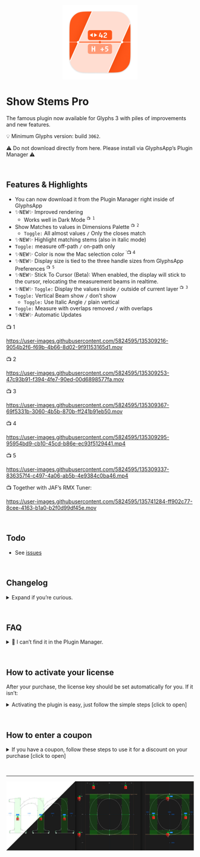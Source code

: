 <p align="center">
<img width="200" height="200" src="https://github.com/Mark2Mark/show-stems-pro-plugin/blob/main/.images/Show-Stems-Pro-Icon.png?raw=true"">
</p>

# Show Stems Pro

The famous plugin now available for Glyphs 3 with piles of improvements and new features.

💡 Minimum Glyphs version: build <code>3062</code>.

⚠️ Do not download directly from here. Please install via GlyphsApp’s Plugin Manager ⚠️


&nbsp;
## Features & Highlights

- You can now download it from the Plugin Manager right inside of GlyphsApp  
- <kbd>✨NEW✨</kbd> Improved rendering  
  - Works well in Dark Mode <sup>`📺 1`</sup>  
- Show Matches to values in Dimensions Palette <sup>`📺 2`</sup>  
  - `Toggle:` All almost values `/` Only the closes match  
- <kbd>✨NEW✨</kbd> Highlight matching stems (also in italic mode)  
- `Toggle:` measure off-path `/` on-path only  
- <kbd>✨NEW✨</kbd> Color is now the Mac selection color <sup>`📺 4</sup>  
- <kbd>✨NEW✨</kbd> Display size is tied to the three handle sizes from GlyphsApp Preferences <sup>`📺 5`</sup>  
- <kbd>✨NEW✨</kbd> Stick To Cursor (Beta): When enabled, the display will stick to the cursor, relocating the measurement beams in realtime.  
- <kbd>✨NEW✨</kbd> `Toggle:` Display the values inside `/` outside of current layer <sup>`📺 3`</sup>  
- `Toggle:` Vertical Beam show `/` don’t show  
  - `Toggle:` Use Italic Angle `/` plain vertical  
- `Toggle:` Measure with overlaps removed `/` with overlaps  
- <kbd>✨NEW✨</kbd> Automatic Updates  

📺 1

https://user-images.githubusercontent.com/5824595/135309216-9054b2f6-f69b-4b66-8d02-9f91153165d1.mov

📺 2

https://user-images.githubusercontent.com/5824595/135309253-47c93b91-f394-4fe7-90ed-00d6898577fa.mov

📺 3

https://user-images.githubusercontent.com/5824595/135309367-69f5331b-3060-4b5b-870b-ff241b91eb50.mov                                                                                                    

📺 4

https://user-images.githubusercontent.com/5824595/135309295-95954bd9-cb10-45cd-b86e-ec93f5129441.mp4         

📺 5

https://user-images.githubusercontent.com/5824595/135309337-836357f4-c497-4a06-ab5b-4e9384c0ba46.mp4


📺 Together with JAF’s RMX Tuner:

https://user-images.githubusercontent.com/5824595/135741284-ff902c77-8cee-4163-b1a0-b2f0d99df45e.mov


&nbsp;
## Todo

- See [issues](https://github.com/Mark2Mark/show-stems-pro-plugin/issues)

&nbsp;
## Changelog

<details><summary>Expand if you’re curious.</summary>

### v3.1.8

- Fix stems for components
- Slightly smaller text badges (smaller padding). Better for many values at a time.
### v3.1.5

- Fix crash on undo and fix undo itself

### v3.1.4

- New feature: Stick To Cursor (Beta): When enabled, the display will stick to the cursor, relocating the measurement beams in realtime.

### v3.1.3

- Fix a crash when a layer had paths *and* components and overlaps removed was active.

### v3.1.2

- New in GlyphsApp's Plugin Manager
- New features as seen above
- Rewritten for Glyphs 3
- UI improvements

</details>

&nbsp;
## FAQ
<details><summary>🙋 I can’t find it in the Plugin Manager.</summary>
➡️ You need to check if your GlyphsApp build is higher than <code>3062</code>.  
If Glyphs doesn’t offer you a high enough version, enable activate GlyphsApp <code>Preferences</code> > <code>"Updates"</code> > <code>“Show cutting edge versions”</code>. Note: you can have several GlyphsApp versions
</details>

&nbsp;
## How to activate your license<a id="how-to-activate-your-license"></a>  
After your purchase, the license key should be set automatically for you. If it isn’t:  
<details><summary>Activating the plugin is easy, just follow the simple steps [click to open]</summary>
<ol>
  <li>👉 Make sure you have GlyphsApp 3 build <code>3062</code> or higher.</li>
  <li>👉 If you haven't already, download the plugin directly in the GlyphsApp Plugin Manager and restart GlyphsApp once.</li>
  <li>👉 When you activate the plugin, you'll be prompted with a window*, click the <code>"Enter License"</code> button.</li>
  <li>👉 On the screen that opens enter your Email address, and the license code from your Email.</li>
  <li>👉 When you've completed the above, just click the <code>"Activate License"</code> button. Within a few seconds your product should be activated for full use!</li>
</ol>

*) If the window doesn’t show, you can right-click into the Edit Tab (that’s the window where you do your drawings) and in the context menu click <code>"Purchase Show Stems Pro"</code>. Alternatively you can right click into the plugin’s Preview box and click <code>"Open Registration Window"</code>.
</details>

&nbsp;
## How to enter a coupon
<details><summary>If you have a coupon, follow these steps to use it for a discount on your purchase [click to open]</summary>
<ol>
  <li>👉 Make sure you have GlyphsApp 3 build <code>3062</code> or higher.</li>
  <li>👉 If you haven't already, download the plugin directly in the GlyphsApp Plugin Manager and restart GlyphsApp once.</li>
  <li>👉 When you activate the plugin, you'll be prompted with a window*, click the <code>"Buy Now"</code> button.</li>
  <li>👉 On the screen that opens enter your Email address, and click <code>»Continue«</code>.</li>
  <li>👉 Follow the form until it asks you to pay. But now click <code>»Add Coupon«</code> and then continue to pay.</li>
  <li>👉 On success you should get an Email with a licence code.</li>
  <li>👉 Use that to activate your license <a href="#how-to-activate-your-license"> (steps here).</a> </li>
</ol>

⚠️ Note: The Coupon is **not** the License Code. Please don’t enter the Coupon Code into the field for your License Code!

*) If the window doesn’t show, you can right-click into the Edit Tab (that’s the window where you do your drawings) and in the context menu click <code>"Purchase Show Stems Pro"</code>. Alternatively you can right click into the plugin’s Preview box and click <code>"Open Registration Window"</code>.

If you can’t see the <code>»Add Coupon«</code>, that’s likely to a reported GlyphsApp bug, switching to Dark Mode and opening the window again might solve it.
</details>

&nbsp;

---

<p align="center">
  <img src="https://github.com/Mark2Mark/show-stems-pro-plugin/blob/main/.images/PluginManager-ShowStemsPro.jpg?raw=true">
</p>

